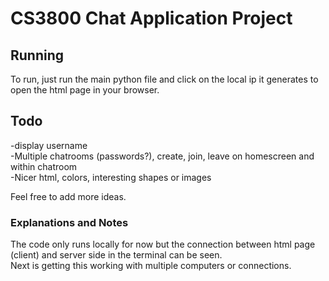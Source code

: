 # CS3800 Chat Application Project  

## Running  
To run, just run the main python file and click on the local ip it generates to open the html page in your browser.  

## Todo  
-display username  
-Multiple chatrooms (passwords?), create, join, leave on homescreen and within chatroom  
-Nicer html, colors, interesting shapes or images  


Feel free to add more ideas.

  

### Explanations and Notes  
The code only runs locally for now but the connection between html page (client) and server side in the terminal can be seen.  
Next is getting this working with multiple computers or connections.

